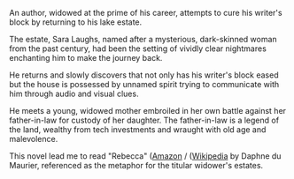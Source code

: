 An author, widowed at the prime of his career, attempts to cure his writer's block by returning to his lake estate.

The estate, Sara Laughs, named after a mysterious, dark-skinned woman from the past century, 
had been the setting of vividly clear nightmares enchanting him to make the journey back.

He returns and slowly discovers that not only has his writer's block eased but the house is possessed by unnamed spirit trying 
to communicate with him through audio and visual clues.

He meets a young, widowed mother embroiled in her own battle against her father-in-law for custody of her daughter.
The father-in-law is a legend of the land, wealthy from tech investments and wraught with old age and malevolence.

This novel lead me to read "Rebecca" 
([Amazon](http://www.amazon.com/gp/product/0380730405/ref=as_li_tl?ie=UTF8&camp=1789&creative=9325&creativeASIN=0380730405&linkCode=as2&tag=stehynsdom-20&linkId=4TZG5XBUPJQDOOJG) 
/
([Wikipedia](https://en.wikipedia.org/wiki/Rebecca_(novel))
by Daphne du Maurier, referenced as the metaphor for the titular widower's estates.